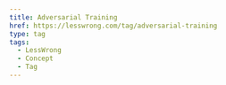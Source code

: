 ```yaml
---
title: Adversarial Training
href: https://lesswrong.com/tag/adversarial-training
type: tag
tags:
  - LessWrong
  - Concept
  - Tag
---
```



